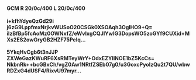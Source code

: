 #### GCM R 20/0c/400 L 20/0c/400
**i+kfhYdyeQzGd29i**<br/>**j6zG9LppfmxNrjkvWUSoO20CSGk0XSOAqh3OglHO9+Q=**<br/>**iIzBfBp5fcAoMz0OWNxfZ/eWvlxgCQJIYwIG3DopsWO5zoGYf9CUXid+MXs2ES2owGryGB2HZF75PeIq...**<br/><br/>
**5YkqHvCgb6t3nJJP**<br/>**ZXWeGazKWuRF6XsRMTeyWrY+OdxEZYIlNOE1bZ5KcCs=**<br/>**NkbnRk++bcGBxCh/vgZ0Aw1NRtfZSEb07g0/u3GoxcPyolzQu2t7QU/wbwRDZxG4dUSF4/RixvU97myr...**